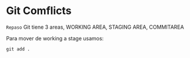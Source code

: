 # Git Comflicts

`Repaso` Git tiene 3 areas, WORKING AREA, STAGING AREA, COMMITAREA

Para mover de working a stage usamos:

```git
git add .
```
